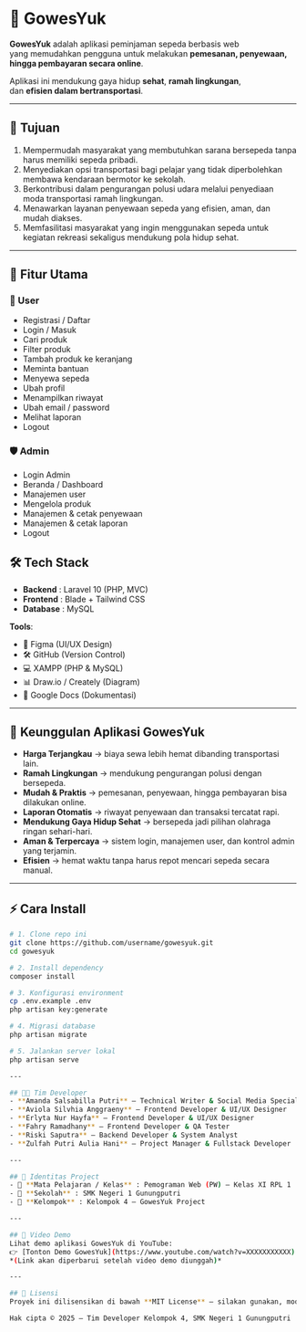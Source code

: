 # 🚴 GowesYuk

**GowesYuk** adalah aplikasi peminjaman sepeda berbasis web  
yang memudahkan pengguna untuk melakukan **pemesanan, penyewaan,  
hingga pembayaran secara online**.  

Aplikasi ini mendukung gaya hidup **sehat**, **ramah lingkungan**,  
dan **efisien dalam bertransportasi**.

---

## 🎯 Tujuan
1. Mempermudah masyarakat yang membutuhkan sarana bersepeda tanpa harus memiliki sepeda pribadi.  
2. Menyediakan opsi transportasi bagi pelajar yang tidak diperbolehkan membawa kendaraan bermotor ke sekolah.  
3. Berkontribusi dalam pengurangan polusi udara melalui penyediaan moda transportasi ramah lingkungan.  
4. Menawarkan layanan penyewaan sepeda yang efisien, aman, dan mudah diakses.  
5. Memfasilitasi masyarakat yang ingin menggunakan sepeda untuk kegiatan rekreasi sekaligus mendukung pola hidup sehat.  


---

## 🚀 Fitur Utama

### 👥 User
- Registrasi / Daftar  
- Login / Masuk  
- Cari produk  
- Filter produk  
- Tambah produk ke keranjang  
- Meminta bantuan  
- Menyewa sepeda  
- Ubah profil  
- Menampilkan riwayat  
- Ubah email / password  
- Melihat laporan  
- Logout  

### 🛡️ Admin
- Login Admin  
- Beranda / Dashboard  
- Manajemen user  
- Mengelola produk  
- Manajemen & cetak penyewaan  
- Manajemen & cetak laporan  
- Logout  

## 🛠️ Tech Stack
- **Backend** : Laravel 10 (PHP, MVC)  
- **Frontend** : Blade + Tailwind CSS  
- **Database** : MySQL  

**Tools**:  
- 🎨 Figma (UI/UX Design)  
- 🛠️ GitHub (Version Control)  
- 💻 XAMPP (PHP & MySQL)  
- 📊 Draw.io / Creately (Diagram)  
- 📄 Google Docs (Dokumentasi)  

---

## 🏅 Keunggulan Aplikasi GowesYuk

- **Harga Terjangkau** → biaya sewa lebih hemat dibanding transportasi lain.  
- **Ramah Lingkungan** → mendukung pengurangan polusi dengan bersepeda.  
- **Mudah & Praktis** → pemesanan, penyewaan, hingga pembayaran bisa dilakukan online.  
- **Laporan Otomatis** → riwayat penyewaan dan transaksi tercatat rapi.  
- **Mendukung Gaya Hidup Sehat** → bersepeda jadi pilihan olahraga ringan sehari-hari.  
- **Aman & Terpercaya** → sistem login, manajemen user, dan kontrol admin yang terjamin.  
- **Efisien** → hemat waktu tanpa harus repot mencari sepeda secara manual.  

---

## ⚡ Cara Install

```bash
# 1. Clone repo ini
git clone https://github.com/username/gowesyuk.git
cd gowesyuk

# 2. Install dependency
composer install

# 3. Konfigurasi environment
cp .env.example .env
php artisan key:generate

# 4. Migrasi database
php artisan migrate

# 5. Jalankan server lokal
php artisan serve

--- 

## 👨‍💻 Tim Developer
- **Amanda Salsabilla Putri** – Technical Writer & Social Media Specialist  
- **Aviola Silvhia Anggraeny** – Frontend Developer & UI/UX Designer  
- **Erlyta Nur Hayfa** – Frontend Developer & UI/UX Designer  
- **Fahry Ramadhany** – Frontend Developer & QA Tester 
- **Riski Saputra** – Backend Developer & System Analyst
- **Zulfah Putri Aulia Hani** – Project Manager & Fullstack Developer

---

## 🏫 Identitas Project
- 📘 **Mata Pelajaran / Kelas** : Pemograman Web (PW) – Kelas XI RPL 1  
- 🏫 **Sekolah** : SMK Negeri 1 Gunungputri
- 👥 **Kelompok** : Kelompok 4 – GowesYuk Project

--- 

## 🎥 Video Demo
Lihat demo aplikasi GowesYuk di YouTube:  
👉 [Tonton Demo GowesYuk](https://www.youtube.com/watch?v=XXXXXXXXXXX)  
*(Link akan diperbarui setelah video demo diunggah)*

---

## 📜 Lisensi
Proyek ini dilisensikan di bawah **MIT License** – silakan gunakan, modifikasi, dan sebarkan untuk tujuan pembelajaran.  

Hak cipta © 2025 – Tim Developer Kelompok 4, SMK Negeri 1 Gunungputri  


